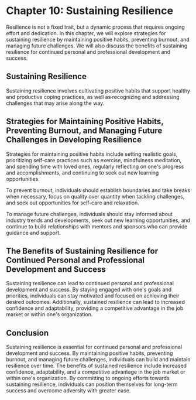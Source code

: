 Chapter 10: Sustaining Resilience
=================================

Resilience is not a fixed trait, but a dynamic process that requires ongoing effort and dedication. In this chapter, we will explore strategies for sustaining resilience by maintaining positive habits, preventing burnout, and managing future challenges. We will also discuss the benefits of sustaining resilience for continued personal and professional development and success.

Sustaining Resilience
---------------------

Sustaining resilience involves cultivating positive habits that support healthy and productive coping practices, as well as recognizing and addressing challenges that may arise along the way.

Strategies for Maintaining Positive Habits, Preventing Burnout, and Managing Future Challenges in Developing Resilience
-----------------------------------------------------------------------------------------------------------------------

Strategies for maintaining positive habits include setting realistic goals, prioritizing self-care practices such as exercise, mindfulness meditation, and spending time with loved ones, regularly reflecting on one's progress and accomplishments, and continuing to seek out new learning opportunities.

To prevent burnout, individuals should establish boundaries and take breaks when necessary, focus on quality over quantity when tackling challenges, and seek out opportunities for self-care and relaxation.

To manage future challenges, individuals should stay informed about industry trends and developments, seek out new learning opportunities, and continue to build relationships with mentors and sponsors who can provide guidance and support.

The Benefits of Sustaining Resilience for Continued Personal and Professional Development and Success
-----------------------------------------------------------------------------------------------------

Sustaining resilience can lead to continued personal and professional development and success. By staying engaged with one's goals and priorities, individuals can stay motivated and focused on achieving their desired outcomes. Additionally, sustained resilience can lead to increased confidence and adaptability, providing a competitive advantage in the job market or within one's organization.

Conclusion
----------

Sustaining resilience is essential for continued personal and professional development and success. By maintaining positive habits, preventing burnout, and managing future challenges, individuals can build and maintain resilience over time. The benefits of sustained resilience include increased confidence, adaptability, and a competitive advantage in the job market or within one's organization. By committing to ongoing efforts towards sustaining resilience, individuals can position themselves for long-term success and overcome adversity with greater ease.

